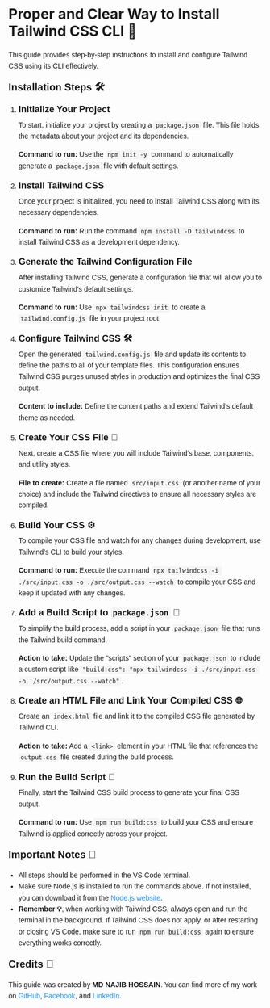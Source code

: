 # Proper and Clear Way to Install Tailwind CSS CLI 🚀
<div style="font-family: Arial, sans-serif; line-height: 1.6;">
<p>This guide provides step-by-step instructions to install and configure Tailwind CSS using its CLI effectively.</p>
<span style="font-size: 20px; font-weight: bold;">Installation Steps 🛠️</span>
<ol style="padding-left: 20px;">
  <li>
    <span style="font-size: 18px; font-weight: bold;">Initialize Your Project</span>
    <p style="margin: 5px 0;">To start, initialize your project by creating a <code style="background-color: #f5f5f5; padding: 2px 4px; border-radius: 3px;">package.json</code> file. This file holds the metadata about your project and its dependencies.</p>
    <p><span style="font-weight: bold;">Command to run:</span> Use the <code style="background-color: #f5f5f5; padding: 2px 4px; border-radius: 3px;">npm init -y</code> command to automatically generate a <code style="background-color: #f5f5f5; padding: 2px 4px; border-radius: 3px;">package.json</code> file with default settings.</p>
  </li>
  <li>
    <span style="font-size: 18px; font-weight: bold;">Install Tailwind CSS</span>
    <p style="margin: 5px 0;">Once your project is initialized, you need to install Tailwind CSS along with its necessary dependencies.</p>
    <p><span style="font-weight: bold;">Command to run:</span> Run the command <code style="background-color: #f5f5f5; padding: 2px 4px; border-radius: 3px;">npm install -D tailwindcss</code> to install Tailwind CSS as a development dependency.</p>
  </li>
  <li>
    <span style="font-size: 18px; font-weight: bold;">Generate the Tailwind Configuration File</span>
    <p style="margin: 5px 0;">After installing Tailwind CSS, generate a configuration file that will allow you to customize Tailwind's default settings.</p>
    <p><span style="font-weight: bold;">Command to run:</span> Use <code style="background-color: #f5f5f5; padding: 2px 4px; border-radius: 3px;">npx tailwindcss init</code> to create a <code style="background-color: #f5f5f5; padding: 2px 4px; border-radius: 3px;">tailwind.config.js</code> file in your project root.</p>
  </li>
  <li>
    <span style="font-size: 18px; font-weight: bold;">Configure Tailwind CSS 🛠️</span>
    <p style="margin: 5px 0;">Open the generated <code style="background-color: #f5f5f5; padding: 2px 4px; border-radius: 3px;">tailwind.config.js</code> file and update its contents to define the paths to all of your template files. This configuration ensures Tailwind CSS purges unused styles in production and optimizes the final CSS output.</p>
    <p><span style="font-weight: bold;">Content to include:</span> Define the content paths and extend Tailwind’s default theme as needed.</p>
  </li>
  <li>
    <span style="font-size: 18px; font-weight: bold;">Create Your CSS File 🎨</span>
    <p style="margin: 5px 0;">Next, create a CSS file where you will include Tailwind’s base, components, and utility styles.</p>
    <p><span style="font-weight: bold;">File to create:</span> Create a file named <code style="background-color: #f5f5f5; padding: 2px 4px; border-radius: 3px;">src/input.css</code> (or another name of your choice) and include the Tailwind directives to ensure all necessary styles are compiled.</p>
  </li>
  <li>
    <span style="font-size: 18px; font-weight: bold;">Build Your CSS ⚙️</span>
    <p style="margin: 5px 0;">To compile your CSS file and watch for any changes during development, use Tailwind’s CLI to build your styles.</p>
    <p><span style="font-weight: bold;">Command to run:</span> Execute the command <code style="background-color: #f5f5f5; padding: 2px 4px; border-radius: 3px;">npx tailwindcss -i ./src/input.css -o ./src/output.css --watch</code> to compile your CSS and keep it updated with any changes.</p>
  </li>
  <li>
    <span style="font-size: 18px; font-weight: bold;">Add a Build Script to <code style="background-color: #f5f5f5; padding: 2px 4px; border-radius: 3px;">package.json</code> 📄</span>
    <p style="margin: 5px 0;">To simplify the build process, add a script in your <code style="background-color: #f5f5f5; padding: 2px 4px; border-radius: 3px;">package.json</code> file that runs the Tailwind build command.</p>
    <p><span style="font-weight: bold;">Action to take:</span> Update the "scripts" section of your <code style="background-color: #f5f5f5; padding: 2px 4px; border-radius: 3px;">package.json</code> to include a custom script like <code style="background-color: #f5f5f5; padding: 2px 4px; border-radius: 3px;">"build:css": "npx tailwindcss -i ./src/input.css -o ./src/output.css --watch"</code>.</p>
  </li>
  <li>
    <span style="font-size: 18px; font-weight: bold;">Create an HTML File and Link Your Compiled CSS 🌐</span>
    <p style="margin: 5px 0;">Create an <code style="background-color: #f5f5f5; padding: 2px 4px; border-radius: 3px;">index.html</code> file and link it to the compiled CSS file generated by Tailwind CLI.</p>
    <p><span style="font-weight: bold;">Action to take:</span> Add a <code style="background-color: #f5f5f5; padding: 2px 4px; border-radius: 3px;">&lt;link&gt;</code> element in your HTML file that references the <code style="background-color: #f5f5f5; padding: 2px 4px; border-radius: 3px;">output.css</code> file created during the build process.</p>
  </li>
  <li>
    <span style="font-size: 18px; font-weight: bold;">Run the Build Script 🚀</span>
    <p style="margin: 5px 0;">Finally, start the Tailwind CSS build process to generate your final CSS output.</p>
    <p><span style="font-weight: bold;">Command to run:</span> Use <code style="background-color: #f5f5f5; padding: 2px 4px; border-radius: 3px;">npm run build:css</code> to build your CSS and ensure Tailwind is applied correctly across your project.</p>
  </li>
</ol>
<span style="font-size: 20px; font-weight: bold;">Important Notes 📝</span>
<ul style="list-style-type: disc; padding-left: 20px;">
  <li>All steps should be performed in the VS Code terminal.</li>
  <li>Make sure Node.js is installed to run the commands above. If not installed, you can download it from the <a href="https://nodejs.org/" style="text-decoration: none; color: #1e90ff;">Node.js website</a>.</li>
  <li><span style="font-weight: bold;">Remember 💡</span>, when working with Tailwind CSS, always open and run the terminal in the background. If Tailwind CSS does not apply, or after restarting or closing VS Code, make sure to run <code style="background-color: #f5f5f5; padding: 2px 4px; border-radius: 3px;">npm run build:css</code> again to ensure everything works correctly.</li>
</ul>
<span style="font-size: 20px; font-weight: bold;">Credits 🙌</span>
<p>This guide was created by <strong>MD NAJIB HOSSAIN</strong>. You can find more of my work on <a href="https://github.com/NajibHossain49" style="text-decoration: none; color: #1e90ff;">GitHub</a>, <a href="https://www.facebook.com" style="text-decoration: none; color: #1e90ff;">Facebook</a>, and <a href="https://www.linkedin.com/in/md-najib-hossain/" style="text-decoration: none; color: #1e90ff;">LinkedIn</a>.</p>
</div>
